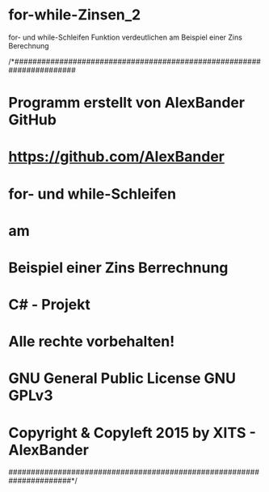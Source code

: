 # for-while-Zinsen_2
for- und while-Schleifen Funktion verdeutlichen am Beispiel einer Zins Berechnung

/*######################################################################
#             Programm erstellt von AlexBander GitHub                  #
#                  https://github.com/AlexBander                       #
#                                                                      #
#                      for- und while-Schleifen                        #
#                                am                                    #
#                  Beispiel einer Zins Berrechnung                     #
#                                                                      #
#                           C# - Projekt                               #
#                                                                      #
#                                                                      #
#                                                                      #
#                     Alle rechte vorbehalten!                         #
#                GNU General Public License GNU GPLv3                  #
#           Copyright & Copyleft 2015 by XITS - AlexBander             #
######################################################################*/
